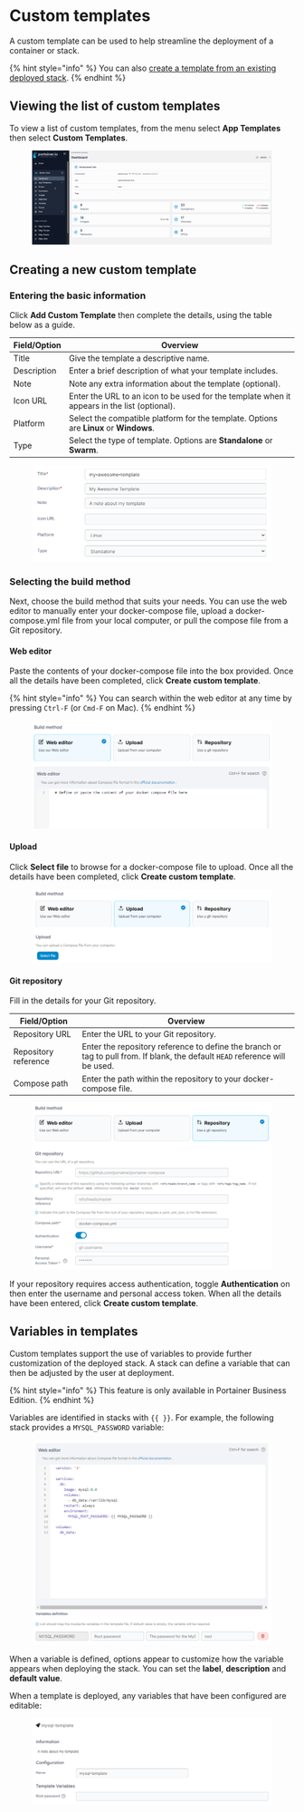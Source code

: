 # Custom templates

A custom template can be used to help streamline the deployment of a container or stack.

{% hint style="info" %}
You can also [create a template from an existing deployed stack](../stacks/template.md).
{% endhint %}

## Viewing the list of custom templates

To view a list of custom templates, from the menu select **App Templates** then select **Custom Templates**.

<figure><img src="../../../.gitbook/assets/2.15-custom-templates (1) (2).gif" alt=""><figcaption></figcaption></figure>

## Creating a new custom template

### Entering the basic information

Click **Add Custom Template** then complete the details, using the table below as a guide.

| Field/Option | Overview                                                                                     |
| ------------ | -------------------------------------------------------------------------------------------- |
| Title        | Give the template a descriptive name.                                                        |
| Description  | Enter a brief description of what your template includes.                                    |
| Note         | Note any extra information about the template (optional).                                    |
| Icon URL     | Enter the URL to an icon to be used for the template when it appears in the list (optional). |
| Platform     | Select the compatible platform for the template. Options are **Linux** or **Windows**.       |
| Type         | Select the type of template. Options are **Standalone** or **Swarm**.                        |

<figure><img src="../../../.gitbook/assets/2.15-docker-templates-custom-1.png" alt=""><figcaption></figcaption></figure>

### Selecting the build method

Next, choose the build method that suits your needs. You can use the web editor to manually enter your docker-compose file, upload a docker-compose.yml file from your local computer, or pull the compose file from a Git repository.

#### Web editor

Paste the contents of your docker-compose file into the box provided. Once all the details have been completed, click **Create custom template**.

{% hint style="info" %}
You can search within the web editor at any time by pressing `Ctrl-F` (or `Cmd-F` on Mac).
{% endhint %}

<figure><img src="../../../.gitbook/assets/2.15-docker-templates-custom-webeditor.png" alt=""><figcaption></figcaption></figure>

#### Upload

Click **Select file** to browse for a docker-compose file to upload. Once all the details have been completed, click **Create custom template**.

<figure><img src="../../../.gitbook/assets/2.15-docker-templates-custom-upload.png" alt=""><figcaption></figcaption></figure>

#### Git repository

Fill in the details for your Git repository.

| Field/Option         | Overview                                                                                                                      |
| -------------------- | ----------------------------------------------------------------------------------------------------------------------------- |
| Repository URL       | Enter the URL to your Git repository.                                                                                         |
| Repository reference | Enter the repository reference to define the branch or tag to pull from. If blank, the default `HEAD` reference will be used. |
| Compose path         | Enter the path within the repository to your docker-compose file.                                                             |

<figure><img src="../../../.gitbook/assets/2.15-docker-templates-custom-repo.png" alt=""><figcaption></figcaption></figure>

If your repository requires access authentication, toggle **Authentication** on then enter the username and personal access token. When all the details have been entered, click **Create custom template**.

## Variables in templates

Custom templates support the use of variables to provide further customization of the deployed stack. A stack can define a variable that can then be adjusted by the user at deployment.

{% hint style="info" %}
This feature is only available in Portainer Business Edition.
{% endhint %}

Variables are identified in stacks with `{{ }}`. For example, the following stack provides a `MYSQL_PASSWORD` variable:

<figure><img src="../../../.gitbook/assets/2.15-docker-templates-custom-variables-set.png" alt=""><figcaption></figcaption></figure>

When a variable is defined, options appear to customize how the variable appears when deploying the stack. You can set the **label**, **description** and **default value**.

When a template is deployed, any variables that have been configured are editable:

<figure><img src="../../../.gitbook/assets/2.15-docker-templates-custom-variables-create.png" alt=""><figcaption></figcaption></figure>
